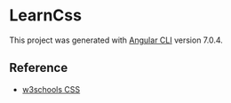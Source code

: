 # LearnCss

This project was generated with [Angular CLI](https://github.com/angular/angular-cli) version 7.0.4.

## Reference

- [w3schools CSS](https://www.w3schools.com/css/default.asp)
